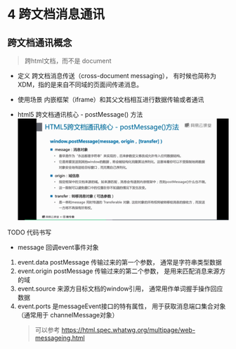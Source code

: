 # 4 跨文档消息通讯

## 跨文档通讯概念

>跨html文档，而不是 document

* 定义
跨文档消息传送（cross-document messaging）， 有时候也简称为 XDM，指的是来自不同域的页面间传递消息。

* 使用场景
内嵌框架（iframe）和其父文档相互进行数据传输或者通讯

* html5  跨文档通讯核心 - postMessage() 方法
![eg](./imgs/postMessage.jpg)

TODO 代码书写

* message 回调event事件对象
1. event.data
	postMessage 传输过来的第一个参数， 通常是字符串类型数据
2. event.origin
	postMessage 传输过来的第二个参数， 是用来匹配消息来源方的域
3. event.source
	来源方目标文档的window引用， 通常用作单词握手操作回应数据
4. event.ports
	是messageEvent接口的特有属性， 用于获取消息端口集合对象（通常用于 channeIMessage对象）
	> 可以参考 https://html.spec.whatwg.org/multipage/web-messageing.html